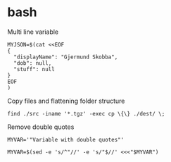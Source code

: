 # bash

Multi line variable
```
MYJSON=$(cat <<EOF
{
  "displayName": "Gjermund Skobba",
  "dob": null,
  "stuff": null
}
EOF
)
```

Copy files and flattening folder structure
```
find ./src -iname '*.tgz' -exec cp \{\} ./dest/ \;
```

Remove double quotes
```
MYVAR='"Variable with double quotes"'

MYVAR=$(sed -e 's/^"//' -e 's/"$//' <<<"$MYVAR")
```
